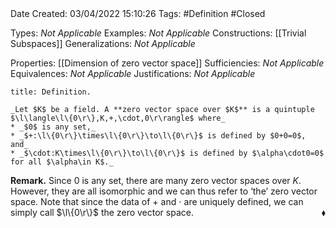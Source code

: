 <br />
<br />

Date Created: 03/04/2022 15:10:26
Tags: #Definition #Closed

Types: _Not Applicable_
Examples: _Not Applicable_
Constructions: [[Trivial Subspaces]]
Generalizations: _Not Applicable_

Properties: [[Dimension of zero vector space]]
Sufficiencies: _Not Applicable_
Equivalences: _Not Applicable_
Justifications: _Not Applicable_

``` ad-Definition
title: Definition.

_Let $K$ be a field. A **zero vector space over $K$** is a quintuple $\l\langle\l\{0\r\},K,+,\cdot,0\r\rangle$ where_
* _$0$ is any set,_
* _$+:\l\{0\r\}\times\l\{0\r\}\to\l\{0\r\}$ is defined by $0+0=0$, and_
* _$\cdot:K\times\l\{0\r\}\to\l\{0\r\}$ is defined by $\alpha\cdot0=0$ for all $\alpha\in K$._

```

**Remark.** Since $0$ is any set, there are many zero vector spaces over $K$. However, they are all isomorphic and we can thus refer to $\textrm{`}$the$\textrm{'}$ zero vector space. Note that since the data of $+$ and $\cdot$ are uniquely defined, we can simply call $\l\{0\r\}$ the zero vector space.<span style="float:right;">$\blacklozenge$</span>
